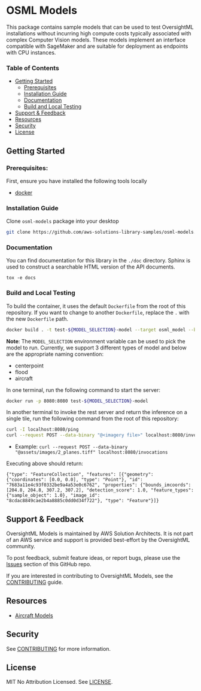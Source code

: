 # OSML Models

This package contains sample models that can be used to test OversightML installations without incurring high compute costs typically associated with complex Computer Vision models. These models implement an interface compatible with SageMaker and are suitable for deployment as endpoints with CPU instances.

### Table of Contents
* [Getting Started](#getting-started)
    * [Prerequisites](#prerequisites)
    * [Installation Guide](#installation-guide)
    * [Documentation](#documentation)
    * [Build and Local Testing](#build-and-local-testing)
* [Support & Feedback](#support--feedback)
* [Resources](#resources)
* [Security](#security)
* [License](#license)


## Getting Started
### Prerequisites:

First, ensure you have installed the following tools locally

- [docker](https://nodejs.org/en)

### Installation Guide

Clone `osml-models` package into your desktop

```sh
git clone https://github.com/aws-solutions-library-samples/osml-models.git
```

### Documentation

You can find documentation for this library in the `./doc` directory. Sphinx is used to construct a searchable HTML
version of the API documents.

```shell
tox -e docs
```

### Build and Local Testing

To build the container, it uses the default `Dockerfile` from the root of this repository. If you want to change to another `Dockerfile`, replace the `.` with the new `Dockerfile` path.
```bash
docker build . -t test-${MODEL_SELECTION}-model --target osml_model --build-arg MODEL_SELECTION=${MODEL_SELECTION}
```

**Note**: The `MODEL_SELECTION` environment variable can be used to pick the model to run. Currently, we support 3 different types of model and below are the appropriate naming convention:

- centerpoint
- flood
- aircraft

In one terminal, run the following command to start the server:
```bash
docker run -p 8080:8080 test-${MODEL_SELECTION}-model
```

In another terminal to invoke the rest server and return the inference on a single tile, run the following command from the root of this repository:

```bash
curl -I localhost:8080/ping
curl --request POST --data-binary "@<imagery file>" localhost:8080/invocations
```
- Example: `curl --request POST --data-binary "@assets/images/2_planes.tiff" localhost:8080/invocations`

Executing above should return:

```
{"type": "FeatureCollection", "features": [{"geometry": {"coordinates": [0.0, 0.0], "type": "Point"}, "id": "7683a11e4c93f0332be9a4a53e0c6762", "properties": {"bounds_imcoords": [204.8, 204.8, 307.2, 307.2], "detection_score": 1.0, "feature_types": {"sample_object": 1.0}, "image_id": "8cdac8849cae2b4a8885c0dd0d34f722"}, "type": "Feature"}]}
```

## Support & Feedback

OversightML Models is maintained by AWS Solution Architects. It is not part of an AWS service and support is provided best-effort by the OversightML community.

To post feedback, submit feature ideas, or report bugs, please use the [Issues](https://github.com/aws-solutions-library-samples/osml-models/issues) section of this GitHub repo.

If you are interested in contributing to OversightML Models, see the [CONTRIBUTING](CONTRIBUTING.md) guide.

## Resources

- [Aircraft Models](https://www.cosmiqworks.org/rareplanes/)

## Security

See [CONTRIBUTING](CONTRIBUTING.md#security-issue-notifications) for more information.

## License

MIT No Attribution Licensed. See [LICENSE](LICENSE).
